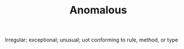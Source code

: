 ---
title: Anomalous
letter: A
permalink: "/definitions/anomalous.html"
body: Irregular; exceptional; unusual; uot conforming to rule, method, or type
published_at: '2018-07-07'
source: Black's Law Dictionary
layout: post
---